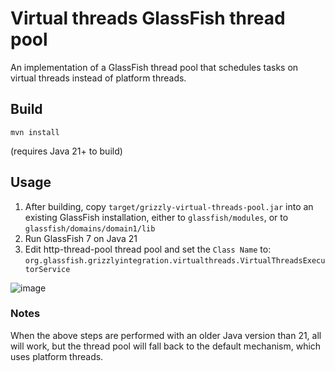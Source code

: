 # Virtual threads GlassFish thread pool 

An implementation of a GlassFish thread pool that schedules tasks on virtual threads instead of platform threads.

## Build

```
mvn install
```

(requires Java 21+ to build)

## Usage

1. After building, copy `target/grizzly-virtual-threads-pool.jar` into an existing GlassFish installation, either to `glassfish/modules`, or to `glassfish/domains/domain1/lib`
2. Run GlassFish 7 on Java 21
3. Edit http-thread-pool thread pool and set the `Class Name` to: `org.glassfish.grizzlyintegration.virtualthreads.VirtualThreadsExecutorService`

![image](https://github.com/OmniFish-EE/glassfish-grizzly-virtual-threads-pool/assets/2195988/d5d4bbca-4d09-44e8-85a4-6a736edf9c36)

### Notes

When the above steps are performed with an older Java version than 21, all will work, but the thread pool will fall back to the default mechanism, which uses platform threads.
